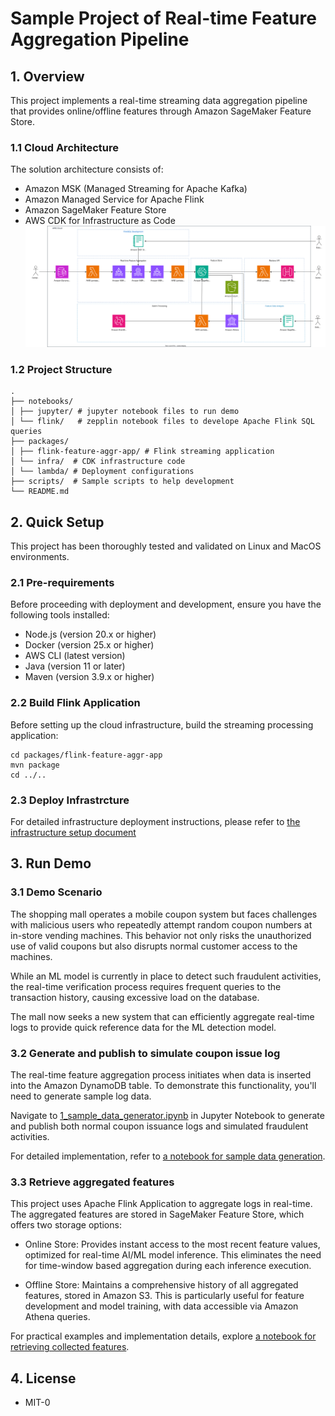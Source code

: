 # Sample Project of Real-time Feature Aggregation Pipeline

## 1. Overview
This project implements a real-time streaming data aggregation pipeline that provides online/offline features through Amazon SageMaker Feature Store.

### 1.1 Cloud Architecture
The solution architecture consists of:
- Amazon MSK (Managed Streaming for Apache Kafka)
- Amazon Managed Service for Apache Flink
- Amazon SageMaker Feature Store
- AWS CDK for Infrastructure as Code
![cloud_architecture](./docs/cloud-architecture.svg)

### 1.2 Project Structure
```
.
├── notebooks/
│ ├── jupyter/ # jupyter notebook files to run demo
│ └── flink/   # zepplin notebook files to develope Apache Flink SQL queries
├── packages/
│ ├── flink-feature-aggr-app/ # Flink streaming application
│ └── infra/  # CDK infrastructure code
│ └── lambda/ # Deployment configurations
├── scripts/  # Sample scripts to help development
└── README.md
```

## 2. Quick Setup
This project has been thoroughly tested and validated on Linux and MacOS environments.

### 2.1 Pre-requirements
Before proceeding with deployment and development, ensure you have the following tools installed:
* Node.js (version 20.x or higher)
* Docker (version 25.x or higher)
* AWS CLI (latest version)
* Java (version 11 or later)
* Maven (version 3.9.x or higher)

### 2.2 Build Flink Application
Before setting up the cloud infrastructure, build the streaming processing application:
```
cd packages/flink-feature-aggr-app
mvn package
cd ../..
```

### 2.3 Deploy Infrastrcture
For detailed infrastructure deployment instructions, please refer to [the infrastructure setup document](packages/infra/README.md)

## 3. Run Demo

### 3.1 Demo Scenario
The shopping mall operates a mobile coupon system but faces challenges with malicious users who repeatedly attempt random coupon numbers at in-store vending machines. This behavior not only risks the unauthorized use of valid coupons but also disrupts normal customer access to the machines. 

While an ML model is currently in place to detect such fraudulent activities, the real-time verification process requires frequent queries to the transaction history, causing excessive load on the database. 

The mall now seeks a new system that can efficiently aggregate real-time logs to provide quick reference data for the ML detection model.

### 3.2 Generate and publish to simulate coupon issue log
The real-time feature aggregation process initiates when data is inserted into the Amazon DynamoDB table. To demonstrate this functionality, you'll need to generate sample log data.

Navigate to [1_sample_data_generator.ipynb](./notebooks/jupyter/1_sample_data_generator.ipynb) in Jupyter Notebook to generate and publish both normal coupon issuance logs and simulated fraudulent activities.

For detailed implementation, refer to [a notebook for sample data generation](./notebooks/jupyter/1_sample_data_generator.ipynb).

### 3.3 Retrieve aggregated features

This project uses Apache Flink Application to aggregate logs in real-time. The aggregated features are stored in SageMaker Feature Store, which offers two storage options:

* Online Store: Provides instant access to the most recent feature values, optimized for real-time AI/ML model inference. This eliminates the need for time-window based aggregation during each inference execution.

* Offline Store: Maintains a comprehensive history of all aggregated features, stored in Amazon S3. This is particularly useful for feature development and model training, with data accessible via Amazon Athena queries.

For practical examples and implementation details, explore [a notebook for retrieving collected features](./notebooks/jupyter/2_access_to_collected_features.ipynb).

## 4. License
* MIT-0
